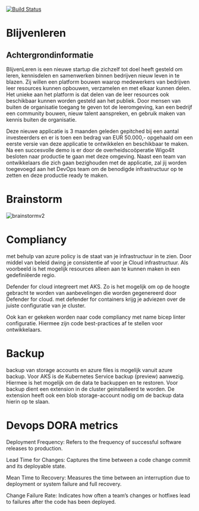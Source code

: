 [![Build Status](https://dev.azure.com/Blijven-leren/blijvenleren/_apis/build/status%2Ffbholai.blijvenleren?branchName=main)](https://dev.azure.com/Blijven-leren/blijvenleren/_build/latest?definitionId=3&branchName=main)
 
# Blijvenleren


## Achtergrondinformatie
BlijvenLeren is een nieuwe startup die zichzelf tot doel heeft gesteld om leren, kennisdelen en samenwerken binnen bedrijven nieuw leven in te blazen. Zij willen een platform bouwen waarop medewerkers van bedrijven leer resources kunnen opbouwen, verzamelen en met elkaar kunnen delen. Het unieke aan het platform is dat delen van de leer resources ook beschikbaar kunnen worden gesteld aan het publiek. Door mensen van buiten de organisatie toegang te geven tot de leeromgeving, kan een bedrijf een community bouwen, nieuw talent aanspreken, en gebruik maken van kennis buiten de organisatie. 

Deze nieuwe applicatie is 3 maanden geleden gepitched bij een aantal investeerders en er is toen een bedrag van EUR 50.000,- opgehaald om een eerste versie van deze applicatie te ontwikkelen en beschikbaar te maken. Na een succesvolle demo is er door de overheidscoöperatie Wigo4lt besloten naar productie te gaan met deze omgeving. Naast een team van ontwikkelaars die zich gaan bezighouden met de applicatie, zal jij worden toegevoegd aan het DevOps team om de benodigde infrastructuur op te zetten en deze productie ready te maken.

# Brainstorm
![brainstormv2](https://github.com/fbholai/blijvenleren/assets/116769493/f87bc44a-25ab-461f-bf67-414a56cb13e2)

# Compliancy

met behulp van azure policy is de staat van je infrastructuur in te zien. Door middel van beleid dwing je consistentie af voor je Cloud infrastructuur. Als voorbeeld is het mogelijk resources alleen aan te kunnen maken in een gedefiniëerde regio.

Defender for cloud integreert met AKS. Zo is het mogelijk om op de hoogte gebracht te worden van aanbevelingen die worden gegenereerd door Defender for cloud. met defender for containers krijg je adviezen over de juiste configuratie van je cluster.

Ook kan er gekeken worden naar code compliancy met name bicep linter configuratie. Hiermee zijn code best-practices af te stellen voor ontwikkelaars.

# Backup
backup van storage accounts en azure files is mogelijk vanuit azure backup. Voor AKS is de Kubernetes Service backup (preview) aanwezig. Hiermee is het mogelijk om de data te backuppen en te restoren. Voor backup dient een extension in de cluster geinstalleerd te worden. De extension heeft ook een blob storage-account nodig om de backup data hierin op te slaan.

# Devops DORA metrics
Deployment Frequency: Refers to the frequency of successful software releases to production.

Lead Time for Changes: Captures the time between a code change commit and its deployable state.

Mean Time to Recovery: Measures the time between an interruption due to deployment or system failure and full recovery.

Change Failure Rate: Indicates how often a team’s changes or hotfixes lead to failures after the code has been deployed.
